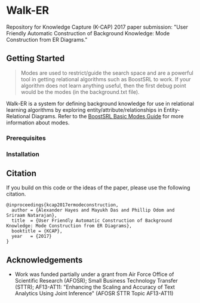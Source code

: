 # Walk-ER

Repository for Knowledge Capture (K-CAP) 2017 paper submission: "User Friendly Automatic Construction of Background Knowledge: Mode Construction from ER Diagrams."

## Getting Started

> Modes are used to restrict/guide the search space and are a powerful tool in getting relational algorithms such as BoostSRL to work. If your algorithm does not learn anything useful, then the first debug point would be the modes (in the background.txt file).

Walk-ER is a system for defining background knowledge for use in relational learning algorithms by exploring entity/attribute/relationships in Entity-Relational Diagrams. Refer to the [BoostSRL Basic Modes Guide](https://github.com/boost-starai/BoostSRL/wiki/Basic-Modes-Guide) for more information about modes.

### Prerequisites

### Installation

## Citation

If you build on this code or the ideas of the paper, please use the following citation.

```
@inproceedings{kcap2017ermodeconstruction,
  author = {Alexander Hayes and Mayukh Das and Phillip Odom and Sriraam Natarajan},
  title  = {User Friendly Automatic Construction of Background Knowledge: Mode Construction from ER Diagrams},
  booktitle = {KCAP},
  year   = {2017}
}
```

## Acknowledgements

* Work was funded partially under a grant from Air Force Office of Scientific Research (AFOSR); Small Business Technology Transfer (STTR); AF13-AT11: "Enhancing the Scaling and Accuracy of Text Analytics Using Joint Inference" (AFOSR STTR Topic AF13-AT11)
